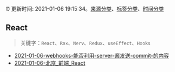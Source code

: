 :alarm_clock: 更新时间: 2021-01-06 19:15:34。[来源分类](../README.md)、[标签分类](../TAGS.md)、[时间分类](../TIMELINE.md)

## React


> 关键字：`React`、`Rax`、`Nerv`、`Redux`、`useEffect`、`Hooks`



- [2021-01-06-webhooks-能否利用-server-酱发送-commit-的内容](https://www.v2ex.com/t/742368) 
- [2021-01-06-北京_前端_React](https://www.v2ex.com/t/742342) 